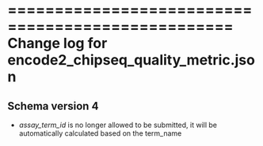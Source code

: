 ==================================================
Change log for encode2_chipseq_quality_metric.json
==================================================

Schema version 4
-----------------

* *assay_term_id* is no longer allowed to be submitted, it will be automatically calculated based on the term_name